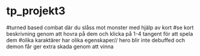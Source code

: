 # tp_projekt3

#turned based combat där du slåss mot monster med hjälp av kort
#se kort beskrivning genom att hovra på dem och klicka på 1-4 tangent för att spela dem
#olika karaktärer har olika egenskaper// hero blir inte debuffed och demon får ger extra skada genom att vinna
